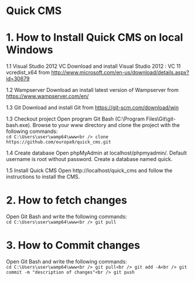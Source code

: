 # Quick CMS

# 1. How to Install Quick CMS on local Windows
1.1 Visual Studio 2012 VC
Download and install Visual Studio 2012 : VC 11 vcredist_x64 from http://www.microsoft.com/en-us/download/details.aspx?id=30679

1.2 Wampserver
Download an install latest version of Wampserver from https://www.wampserver.com/en/

1.3 Git
Download and install Git from https://git-scm.com/download/win

1.3 Checkout project
Open program Git Bash (C:\Program Files\Git\git-bash.exe). Browse to your www directory and clone the project with the following commands:<br />
`cd C:\Users\user\wamp64\www<br />
clone https://github.com/europa9/quick_cms.git`

1.4 Create database
Open phpMyAdmin at localhost/phpmyadmin/. Default username is root without password. Create a database named quick.

1.5 Install Quick CMS
Open http://localhost/quick_cms and follow the instructions to install the CMS.


# 2. How to fetch changes
Open Git Bash and write the following commands:<br />
`cd C:\Users\user\wamp64\www<br />
git pull`

# 3. How to Commit changes
Open Git Bash and write the following commands:<br />
`cd C:\Users\user\wamp64\www<br />
git pull<br />
git add -A<br />
git commit -m "description of changes"<br />
git push`



